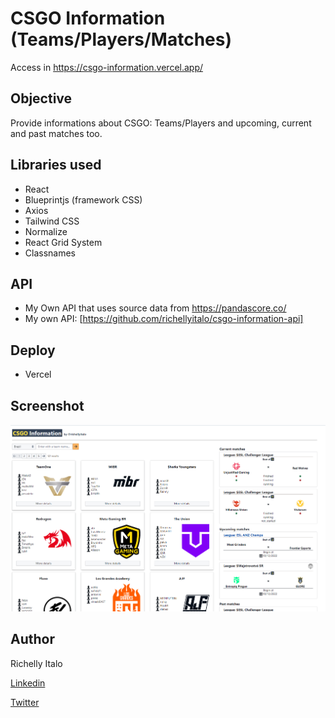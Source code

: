 # CSGO Information (Teams/Players/Matches)
Access in https://csgo-information.vercel.app/
## Objective

Provide informations about CSGO: Teams/Players and upcoming, current and past matches too.

## Libraries used

- React
- Blueprintjs (framework CSS)
- Axios
- Tailwind CSS
- Normalize
- React Grid System
- Classnames

## API
- My Own API that uses source data from https://pandascore.co/
- My own API: [https://github.com/richellyitalo/csgo-information-api]

## Deploy
- Vercel

## Screenshot
![Screenshot](/screenshot.png "Screenshot")

## Author
Richelly Italo

[Linkedin](https://github.com/richellyitalo)

[Twitter](https://twitter.com/richellyItalo)